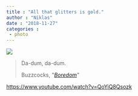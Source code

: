 ```yaml
---
title : "All that glitters is gold."
author : "Niklas"
date : "2018-11-27"
categories : 
 - photo
---
```


![](https://niklasblog.com/wp-content/DSC_0032-1024x681.jpg)

> Da-dum, da-dum.
> 
> Buzzcocks, "_[Boredom](https://genius.com/Buzzcocks-boredom-lyrics)_"

https://www.youtube.com/watch?v=QoYiQ8Qsozk

